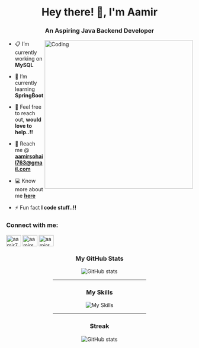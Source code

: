 <h1 align="center">Hey there! 👋, I'm Aamir</h1>
<h3 align="center">An Aspiring Java Backend Developer</h3>
<img align="right" alt="Coding" width="400" src="https://devtechnosys.com/insights/wp-content/uploads/2021/07/full-stack-development.gif">

- 📋 I’m currently working on **MySQL**

- 🌱 I’m currently learning **SpringBoot**

- 💬 Feel free to reach out, **would love to help..!!**

- 📧 Reach me @ **aamirsohail763@gmail.com**

- 💻 Know more about me **[here](https://aamirsohail763.github.io/)**

- ⚡ Fun fact **I code stuff..!!**

<h3 align="left">Connect with me:</h3>
<p align="left">
<a href="https://linkedin.com/in/aamir763" target="blank"><img align="center" src="https://raw.githubusercontent.com/rahuldkjain/github-profile-readme-generator/master/src/images/icons/Social/linked-in-alt.svg" alt="aamir763" height="30" width="40" /></a>
<a href="https://www.hackerrank.com/aamirsohail763" target="blank"><img align="center" src="https://raw.githubusercontent.com/rahuldkjain/github-profile-readme-generator/master/src/images/icons/Social/hackerrank.svg" alt="aamirsohail763" height="30" width="40" /></a>
<a href="https://www.instagram.com/so.hail.aamir/?hl=en" target="blank"><img align="center" src="https://raw.githubusercontent.com/rahuldkjain/github-profile-readme-generator/master/src/images/icons/Social/instagram.svg" alt="aamirsohail763" height="30" width="40" /></a>
</p>


<div align="center">
  <h3>My GitHub Stats</h3>
  <img src="https://github-readme-stats.vercel.app/api?username=aamirsohail763&show_icons=true&&coountprivate=true&theme=react&hide_title=true" alt="GitHub stats"/>
  <hr width="50%"/>
  <h3>My Skills</h3>
  <img aling="left" src="https://skillicons.dev/icons?i=java,mysql,spring,maven,hibernate,html,css,js,git" alt="My Skills"/>
  <hr width="50%"/>
   <h3>Streak</h3>
  <img src="http://github-readme-streak-stats.herokuapp.com?user=AamirSohail763&theme=prussian&background=1B1D23" alt="GitHub stats"/>
</div>
